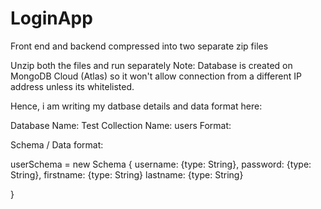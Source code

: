 # LoginApp
Front end and backend compressed into two separate zip files

Unzip both the files and run separately
Note: Database is created on MongoDB Cloud (Atlas) so it won't allow connection from a different IP address unless its whitelisted.

Hence, i am writing my datbase details and data format here:

Database Name: Test
Collection Name: users
Format:

Schema / Data format:

userSchema = new Schema {
username: {type: String},
password: {type: String},
firstname: {type: String}
lastname: {type: String}

}
